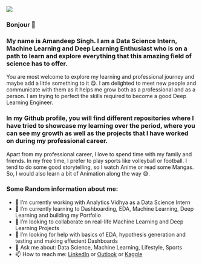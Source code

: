 ![](https://media.giphy.com/media/xUPGGDNsLvqsBOhuU0/giphy.gif)
### Bonjour 🙏
### My name is Amandeep Singh. I am a Data Science Intern, Machine Learning and Deep Learning Enthusiast who is on a path to learn and explore everything that this amazing field of science has to offer. 

You are most welcome to explore my learning and professional journey and maybe add a little something to it 😋. I am delighted to meet new people and communicate with them as it helps me grow both as a professional and as a person. I am trying to perfect the skills required to become a good Deep Learning Engineer.  

### In my Github profile, you will find different repositories where I have tried to showcase my learning over the period, where you can see my growth as well as the projects that I have worked on during my professional career.

Apart from my professional career, I love to spend time with my family and friends. In my free time, I prefer to play sports like volleyball or football. I tend to do some good storytelling, so I watch Anime or read some Mangas. So, I would also learn a bit of Animation along the way 😅. 

### Some Random information about me:
- 🔭 I’m currently working with Analytics Vidhya as a Data Science Intern
- 🌱 I’m currently learning to Dashboarding, EDA, Machine Learning, Deep Learning and building my Portfolio 
- 👯 I’m looking to collaborate on real-life Machine Learning and Deep Learning Projects 
- 🤔 I’m looking for help with basics of EDA, hypothesis generation and testing and making effecient Dashboards
- 💬 Ask me about: Data Science, Machine Learning, Lifestyle, Sports
- 📫 How to reach me: [LinkedIn](https://www.linkedin.com/in/amandeepsinghdhalla/) or [Outlook](amandeepsinghdhalla@live.com) or [Kaggle](https://www.kaggle.com/amandeepsinghdhalla)

